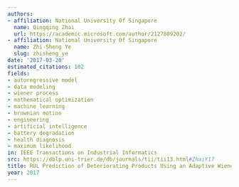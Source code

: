 ```yaml
---
authors:
- affiliation: National University Of Singapore
  name: Qingqing Zhai
  url: https://academic.microsoft.com/author/2127809202/
- affiliation: National University Of Singapore
  name: Zhi-Sheng Ye
  slug: zhisheng_ye
date: '2017-03-20'
estimated_citations: 102
fields:
- autoregressive model
- data modeling
- wiener process
- mathematical optimization
- machine learning
- brownian motion
- engineering
- artificial intelligence
- battery degradation
- health diagnosis
- maximum likelihood
in: IEEE Transactions on Industrial Informatics
src: https://dblp.uni-trier.de/db/journals/tii/tii13.html#ZhaiY17
title: RUL Prediction of Deteriorating Products Using an Adaptive Wiener Process Model
year: 2017
---
```


